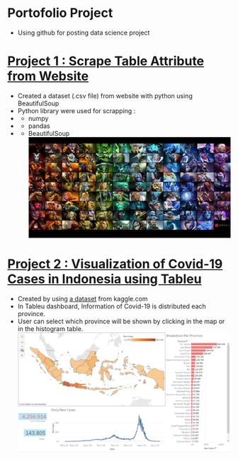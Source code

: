 # Portofolio Project
* Using github for posting data science project

# [Project 1 : Scrape Table Attribute from Website](https://github.com/Gofanz17/porto_project/tree/main/scrapping)
* Created a dataset (.csv file) from website with python using BeautifulSoup
* Python library were used for scrapping :
* - numpy
* - pandas
* - BeautifulSoup
![](/scrapping/images/hero-dota-2_61002e6.jpg)

# [Project 2 : Visualization of Covid-19 Cases in Indonesia using Tableu](https://public.tableau.com/app/profile/ghaniy.nugrahantoro/viz/Covid-19inIndonesia_16418014004150/Dashboard1)
* Created by using [a dataset](https://www.kaggle.com/hendratno/covid19-indonesia?select=covid_19_indonesia_time_series_all.csv#) from kaggle.com
* In Tableu dashboard, Information of Covid-19 is distributed each province. 
* User can select which province will be shown by clicking in the map or in the histogram table.
![](/tableu/tableucovid19.JPG)
